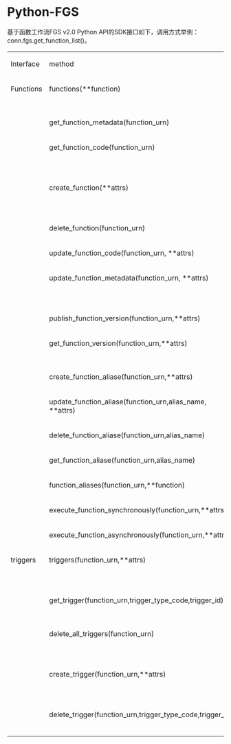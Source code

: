 # Python-FGS<a name="ZH-CN_TOPIC_0187492664"></a>

基于函数工作流FGS v2.0 Python API的SDK接口如下，调用方式举例：conn.fgs.get\_function\_list\(\)。

<a name="table131110432351"></a>
<table><tbody><tr id="row174391343143517"><td class="cellrowborder" valign="top" width="10.94109410941094%"><p id="p1043916437357"><a name="p1043916437357"></a><a name="p1043916437357"></a>Interface</p>
</td>
<td class="cellrowborder" valign="top" width="39.563956395639565%"><p id="p19439243123519"><a name="p19439243123519"></a><a name="p19439243123519"></a>method</p>
</td>
<td class="cellrowborder" valign="top" width="49.494949494949495%"><p id="p124391643113516"><a name="p124391643113516"></a><a name="p124391643113516"></a>API</p>
</td>
</tr>
<tr id="row84391943123513"><td class="cellrowborder" rowspan="16" valign="top" width="10.94109410941094%"><p id="p94392431354"><a name="p94392431354"></a><a name="p94392431354"></a>Functions</p>
</td>
<td class="cellrowborder" valign="top" width="39.563956395639565%"><p id="p186615332482"><a name="p186615332482"></a><a name="p186615332482"></a>functions(**function)</p>
</td>
<td class="cellrowborder" valign="top" width="49.494949494949495%"><p id="p94396437356"><a name="p94396437356"></a><a name="p94396437356"></a>GET /v2/{project_id}/fgs/functions?marker={marker}&amp;maxitems={maxitems}</p>
</td>
</tr>
<tr id="row16439443193513"><td class="cellrowborder" valign="top"><p id="p123370398489"><a name="p123370398489"></a><a name="p123370398489"></a>get_function_metadata(function_urn)</p>
</td>
<td class="cellrowborder" valign="top"><p id="p1944024363519"><a name="p1944024363519"></a><a name="p1944024363519"></a>GET /v2/{project_id}/fgs/functions/{function_urn}/config</p>
</td>
</tr>
<tr id="row1944074312356"><td class="cellrowborder" valign="top"><p id="p036394410482"><a name="p036394410482"></a><a name="p036394410482"></a>get_function_code(function_urn)</p>
</td>
<td class="cellrowborder" valign="top"><p id="p1844018436352"><a name="p1844018436352"></a><a name="p1844018436352"></a>GET</p>
<p id="p1244084318353"><a name="p1244084318353"></a><a name="p1244084318353"></a>/v2/{project_id}/fgs/functions/{function_urn}/code</p>
</td>
</tr>
<tr id="row1844018436359"><td class="cellrowborder" valign="top"><p id="p13360115312480"><a name="p13360115312480"></a><a name="p13360115312480"></a>create_function(**attrs)</p>
</td>
<td class="cellrowborder" valign="top"><p id="p174401843113514"><a name="p174401843113514"></a><a name="p174401843113514"></a>POST</p>
<p id="p6440154310351"><a name="p6440154310351"></a><a name="p6440154310351"></a>/v2/{project_id}/fgs/functions</p>
</td>
</tr>
<tr id="row1644064311358"><td class="cellrowborder" valign="top"><p id="p175827595483"><a name="p175827595483"></a><a name="p175827595483"></a>delete_function(function_urn)</p>
</td>
<td class="cellrowborder" valign="top"><p id="p184401143183513"><a name="p184401143183513"></a><a name="p184401143183513"></a>DELETE /v2/{project_id}/fgs/functions/{function_urn}</p>
</td>
</tr>
<tr id="row13440204383516"><td class="cellrowborder" valign="top"><p id="p1199116764916"><a name="p1199116764916"></a><a name="p1199116764916"></a>update_function_code(function_urn, **attrs)</p>
</td>
<td class="cellrowborder" valign="top"><p id="p1444014316357"><a name="p1444014316357"></a><a name="p1444014316357"></a>PUT /v2/{project_id}/fgs/functions/{function_urn}/code</p>
</td>
</tr>
<tr id="row1440114313510"><td class="cellrowborder" valign="top"><p id="p1387591210495"><a name="p1387591210495"></a><a name="p1387591210495"></a>update_function_metadata(function_urn, **attrs)</p>
</td>
<td class="cellrowborder" valign="top"><p id="p1244113439352"><a name="p1244113439352"></a><a name="p1244113439352"></a>PUT</p>
<p id="p16441843133513"><a name="p16441843133513"></a><a name="p16441843133513"></a>/v2/{project_id}/fgs/functions/{function_urn}/config</p>
</td>
</tr>
<tr id="row14441943183511"><td class="cellrowborder" valign="top"><p id="p88959174497"><a name="p88959174497"></a><a name="p88959174497"></a>publish_function_version(function_urn,**attrs)</p>
</td>
<td class="cellrowborder" valign="top"><p id="p19441144314359"><a name="p19441144314359"></a><a name="p19441144314359"></a>POST /v2/{project_id}/fgs/functions/{function_urn}/versions</p>
</td>
</tr>
<tr id="row24419434357"><td class="cellrowborder" valign="top"><p id="p17322725134914"><a name="p17322725134914"></a><a name="p17322725134914"></a>get_function_version(function_urn,**attrs)</p>
</td>
<td class="cellrowborder" valign="top"><p id="p64411943103514"><a name="p64411943103514"></a><a name="p64411943103514"></a>GET /v2/{project_id}/fgs/functions/{function_urn}/versions?marker={marker}&amp;maxitems={maxitems}</p>
</td>
</tr>
<tr id="row1441194310350"><td class="cellrowborder" valign="top"><p id="p77772029174914"><a name="p77772029174914"></a><a name="p77772029174914"></a>create_function_aliase(function_urn,**attrs)</p>
</td>
<td class="cellrowborder" valign="top"><p id="p164411743143515"><a name="p164411743143515"></a><a name="p164411743143515"></a>POST /v2/{project_id}/fgs/functions/{function_urn}/aliases</p>
</td>
</tr>
<tr id="row11441443153514"><td class="cellrowborder" valign="top"><p id="p1754973454914"><a name="p1754973454914"></a><a name="p1754973454914"></a>update_function_aliase(function_urn,alias_name, **attrs)</p>
</td>
<td class="cellrowborder" valign="top"><p id="p15441124313352"><a name="p15441124313352"></a><a name="p15441124313352"></a>PUT /v2/{project_id}/fgs/functions/{function_urn}/aliases/{alias_name}</p>
</td>
</tr>
<tr id="row8441154319355"><td class="cellrowborder" valign="top"><p id="p1756820458490"><a name="p1756820458490"></a><a name="p1756820458490"></a>delete_function_aliase(function_urn,alias_name)</p>
</td>
<td class="cellrowborder" valign="top"><p id="p6441194314358"><a name="p6441194314358"></a><a name="p6441194314358"></a>DELETE /v2/{project_id}/fgs/functions/{function_urn}/aliases/{alias_name}</p>
</td>
</tr>
<tr id="row6442194373512"><td class="cellrowborder" valign="top"><p id="p1048274916497"><a name="p1048274916497"></a><a name="p1048274916497"></a>get_function_aliase(function_urn,alias_name)</p>
</td>
<td class="cellrowborder" valign="top"><p id="p154421743193518"><a name="p154421743193518"></a><a name="p154421743193518"></a>GET /v2/{project_id}/fgs/functions/{function_urn}/aliases/{alias_name}</p>
</td>
</tr>
<tr id="row134421343203513"><td class="cellrowborder" valign="top"><p id="p183774530496"><a name="p183774530496"></a><a name="p183774530496"></a>function_aliases(function_urn,**function)</p>
</td>
<td class="cellrowborder" valign="top"><p id="p044274363516"><a name="p044274363516"></a><a name="p044274363516"></a>GET /v2/{project_id}/fgs/functions/{function_urn}/aliases</p>
</td>
</tr>
<tr id="row5442134383512"><td class="cellrowborder" valign="top"><p id="p18794135984912"><a name="p18794135984912"></a><a name="p18794135984912"></a>execute_function_synchronously(function_urn,**attrs)</p>
</td>
<td class="cellrowborder" valign="top"><p id="p0442943103520"><a name="p0442943103520"></a><a name="p0442943103520"></a>POST /v2/{project_id}/fgs/functions/{function_urn}/invocations</p>
</td>
</tr>
<tr id="row1544284383511"><td class="cellrowborder" valign="top"><p id="p1895515519500"><a name="p1895515519500"></a><a name="p1895515519500"></a>execute_function_asynchronously(function_urn,**attrs)</p>
</td>
<td class="cellrowborder" valign="top"><p id="p1844294353513"><a name="p1844294353513"></a><a name="p1844294353513"></a>POST /v2/{project_id}/fgs/functions/{function_urn}/invocations-async</p>
</td>
</tr>
<tr id="row2044217434352"><td class="cellrowborder" rowspan="5" valign="top" width="10.94109410941094%"><p id="p44421543193510"><a name="p44421543193510"></a><a name="p44421543193510"></a>triggers</p>
</td>
<td class="cellrowborder" valign="top" width="39.563956395639565%"><p id="p19699111025020"><a name="p19699111025020"></a><a name="p19699111025020"></a>triggers(function_urn,**attrs)</p>
</td>
<td class="cellrowborder" valign="top" width="49.494949494949495%"><p id="p194421543113510"><a name="p194421543113510"></a><a name="p194421543113510"></a>GET</p>
<p id="p1144210436353"><a name="p1144210436353"></a><a name="p1144210436353"></a>/v2/{project_id}/fgs/triggers/{function_urn}</p>
</td>
</tr>
<tr id="row144423433355"><td class="cellrowborder" valign="top"><p id="p713251710502"><a name="p713251710502"></a><a name="p713251710502"></a>get_trigger(function_urn,trigger_type_code,trigger_id)</p>
</td>
<td class="cellrowborder" valign="top"><p id="p17442144319359"><a name="p17442144319359"></a><a name="p17442144319359"></a>GET /v2/{project_id}/fgs/triggers/{function_urn}/{trigger_type_code}/{trigger_id}</p>
</td>
</tr>
<tr id="row544264317356"><td class="cellrowborder" valign="top"><p id="p188839227501"><a name="p188839227501"></a><a name="p188839227501"></a>delete_all_triggers(function_urn)</p>
</td>
<td class="cellrowborder" valign="top"><p id="p144422435359"><a name="p144422435359"></a><a name="p144422435359"></a>DELETE</p>
<p id="p1044213432351"><a name="p1044213432351"></a><a name="p1044213432351"></a>/v2/{project_id}/fgs/triggers/{function_urn}</p>
</td>
</tr>
<tr id="row34421443183520"><td class="cellrowborder" valign="top"><p id="p31401828125018"><a name="p31401828125018"></a><a name="p31401828125018"></a>create_trigger(function_urn,**attrs)</p>
</td>
<td class="cellrowborder" valign="top"><p id="p544317434352"><a name="p544317434352"></a><a name="p544317434352"></a>POST</p>
<p id="p244318435350"><a name="p244318435350"></a><a name="p244318435350"></a>/v2/{project_id}/fgs/triggers/{function_urn}</p>
</td>
</tr>
<tr id="row84431543183511"><td class="cellrowborder" valign="top"><p id="p139814341505"><a name="p139814341505"></a><a name="p139814341505"></a>delete_trigger(function_urn,trigger_type_code,trigger_id)</p>
</td>
<td class="cellrowborder" valign="top"><p id="p144431243103517"><a name="p144431243103517"></a><a name="p144431243103517"></a>DELETE /v2/{project_id}/fgs/triggers/{function_urn}/{trigger_type_code}/{trigger_id}</p>
</td>
</tr>
</tbody>
</table>

